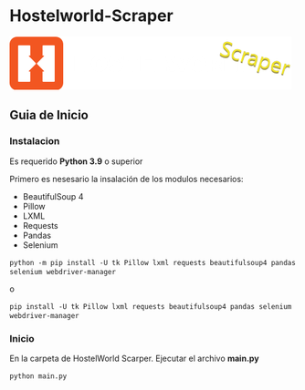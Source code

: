 # Hostelworld-Scraper
![Alt text](/logo.png "Hostel World Scraper Logo")


## Guia de Inicio

### Instalacion

Es requerido **Python 3.9** o superior

Primero es nesesario la insalación de los modulos necesarios:

- BeautifulSoup 4
- Pillow
- LXML
- Requests
- Pandas
- Selenium

```
python -m pip install -U tk Pillow lxml requests beautifulsoup4 pandas selenium webdriver-manager
```

o

```
pip install -U tk Pillow lxml requests beautifulsoup4 pandas selenium webdriver-manager
```

### Inicio
En la carpeta de HostelWorld Scarper. Ejecutar el archivo **main.py**
```
python main.py
````
